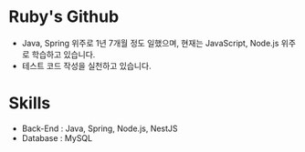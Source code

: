 # Ruby's Github
- Java, Spring 위주로 1년 7개월 정도 일했으며, 현재는 JavaScript, Node.js 위주로 학습하고 있습니다.
- 테스트 코드 작성을 실천하고 있습니다.

# Skills
- Back-End : Java, Spring, Node.js, NestJS
- Database : MySQL

